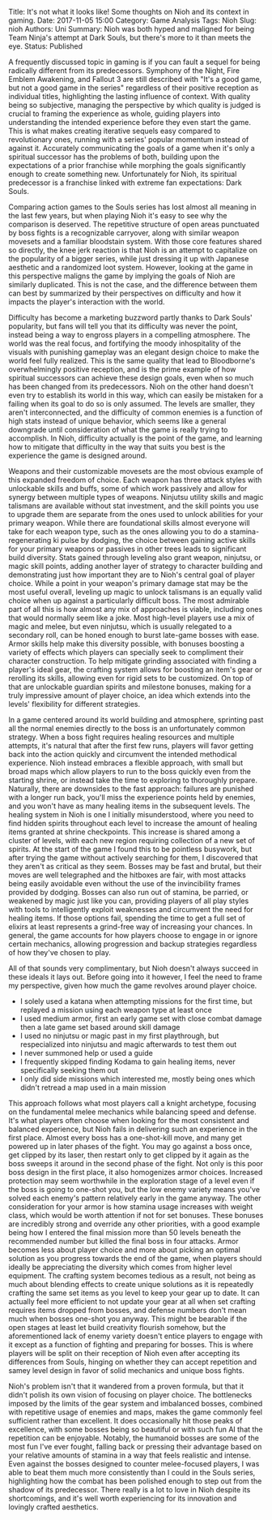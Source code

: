 Title: It's not what it looks like! Some thoughts on Nioh and its context in gaming.
Date: 2017-11-05 15:00 
Category: Game Analysis
Tags: Nioh 
Slug: nioh 
Authors: Uni 
Summary: Nioh was both hyped and maligned for being Team Ninja's attempt at Dark Souls, but there's more to it than meets the eye.
Status: Published

A frequently discussed topic in gaming is if you can fault a sequel for being radically different from its predecessors. Symphony of the Night, Fire Emblem Awakening, and Fallout 3 are still described with "It's a good game, but not a good game in the series" regardless of their positive reception as individual titles, highlighting the lasting influence of context. With quality being so subjective, managing the perspective by which quality is judged is crucial to framing the experience as whole, guiding players into understanding the intended experience before they even start the game. This is what makes creating iterative sequels easy compared to revolutionary ones, running with a series' popular momentum instead of against it. Accurately communicating the goals of a game when it's only a spiritual successor has the problems of both, building upon the expectations of a prior franchise while morphing the goals significantly enough to create something new. Unfortunately for Nioh, its spiritual predecessor is a franchise linked with extreme fan expectations: Dark Souls.

Comparing action games to the Souls series has lost almost all meaning in the last few years, but when playing Nioh it's easy to see why the comparison is deserved. The repetitive structure of open areas punctuated by boss fights is a recognizable carryover, along with similar weapon movesets and a familiar bloodstain system. With those core features shared so directly, the knee jerk reaction is that Nioh is an attempt to capitalize on the popularity of a bigger series, while just dressing it up with Japanese aesthetic and a randomized loot system. However, looking at the game in this perspective maligns the game by implying the goals of Nioh are similarly duplicated. This is not the case, and the difference between them can best by summarized by their perspectives on difficulty and how it impacts the player's interaction with the world.

Difficulty has become a marketing buzzword partly thanks to Dark Souls' popularity, but fans will tell you that its difficulty was never the point, instead being a way to engross players in a compelling atmosphere. The world was the real focus, and fortifying the moody inhospitality of the visuals with punishing gameplay was an elegant design choice to make the world feel fully realized. This is the same quality that lead to Bloodborne's overwhelmingly positive reception, and is the prime example of how spiritual successors can achieve these design goals, even when so much has been changed from its predecessors. Nioh on the other hand doesn't even try to establish its world in this way, which can easily be mistaken for a failing when its goal to do so is only assumed. The levels are smaller, they aren't interconnected, and the difficulty of common enemies is a function of high stats instead of unique behavior, which seems like a general downgrade until consideration of what the game is really trying to accomplish. In Nioh, difficulty actually is the point of the game, and learning how to mitigate that difficulty in the way that suits you best is the experience the game is designed around.

Weapons and their customizable movesets are the most obvious example of this expanded freedom of choice. Each weapon has three attack styles with unlockable skills and buffs, some of which work passively and allow for synergy between multiple types of weapons. Ninjutsu utility skills and magic talismans are available without stat investment, and the skill points you use to upgrade them are separate from the ones used to unlock abilities for your primary weapon. While there are foundational skills almost everyone will take for each weapon type, such as the ones allowing you to do a stamina-regenerating ki pulse by dodging, the choice between gaining active skills for your primary weapons or passives in other trees leads to significant build diversity. Stats gained through leveling also grant weapon, ninjutsu, or magic skill points, adding another layer of strategy to character building and demonstrating just how important they are to Nioh's central goal of player choice. While a point in your weapon's primary damage stat may be the most useful overall, leveling up magic to unlock talismans is an equally valid choice when up against a particularly difficult boss. The most admirable part of all this is how almost any mix of approaches is viable, including ones that would normally seem like a joke. Most high-level players use a mix of magic and melee, but even ninjutsu, which is usually relegated to a secondary roll, can be honed enough to burst late-game bosses with ease. Armor skills help make this diversity possible, with bonuses boosting a variety of effects which players can specially seek to compliment their character construction. To help mitigate grinding associated with finding a player's ideal gear, the crafting system allows for boosting an item's gear or rerolling its skills, allowing even for rigid sets to be customized. On top of that are unlockable guardian spirits and milestone bonuses, making for a truly impressive amount of player choice, an idea which extends into the levels' flexibility for different strategies.

In a game centered around its world building and atmosphere, sprinting past all the normal enemies directly to the boss is an unfortunately common strategy. When a boss fight requires healing resources and multiple attempts, it's natural that after the first few runs, players will favor getting back into the action quickly and circumvent the intended methodical experience. Nioh instead embraces a flexible approach, with small but broad maps which allow players to run to the boss quickly even from the starting shrine, or instead take the time to exploring to thoroughly prepare. Naturally, there are downsides to the fast approach: failures are punished with a longer run back, you'll miss the experience points held by enemies, and you won't have as many healing items in the subsequent levels. The healing system in Nioh is one I initially misunderstood, where you need to find hidden spirits throughout each level to increase the amount of healing items granted at shrine checkpoints. This increase is shared among a cluster of levels, with each new region requiring collection of a new set of spirits. At the start of the game I found this to be pointless busywork, but after trying the game without actively searching for them, I discovered that they aren't as critical as they seem. Bosses may be fast and brutal, but their moves are well telegraphed and the hitboxes are fair, with most attacks being easily avoidable even without the use of the invincibility frames provided by dodging. Bosses can also run out of stamina, be parried, or weakened by magic just like you can, providing players of all play styles with tools to intelligently exploit weaknesses and circumvent the need for healing items. If those options fail, spending the time to get a full set of elixirs at least represents a grind-free way of increasing your chances. In general, the game accounts for how players choose to engage in or ignore certain mechanics, allowing progression and backup strategies regardless of how they've chosen to play. 

All of that sounds very complimentary, but Nioh doesn't always succeed in these ideals it lays out. Before going into it however, I feel the need to frame my perspective, given how much the game revolves around player choice.

* I solely used a katana when attempting missions for the first time, but replayed a mission using each weapon type at least once
* I used medium armor, first an early game set with close combat damage then a late game set based around skill damage
* I used no ninjutsu or magic past in my first playthrough, but respecialized into ninjutsu and magic afterwards to test them out
* I never summoned help or used a guide
* I frequently skipped finding Kodama to gain healing items, never specifically seeking them out
* I only did side missions which interested me, mostly being ones which didn't retread a map used in a main mission

This approach follows what most players call a knight archetype, focusing on the fundamental melee mechanics while balancing speed and defense. It's what players often choose when looking for the most consistent and balanced experience, but Nioh fails in delivering such an experience in the first place. Almost every boss has a one-shot-kill move, and many get powered up in later phases of the fight. You may go against a boss once, get clipped by its laser, then restart only to get clipped by it again as the boss sweeps it around in the second phase of the fight. Not only is this poor boss design in the first place, it also homogenizes armor choices. Increased protection may seem worthwhile in the exploration stage of a level even if the boss is going to one-shot you, but the low enemy variety means you've solved each enemy's pattern relatively early in the game anyway. The other consideration for your armor is how stamina usage increases with weight class, which would be worth attention if not for set bonuses. These bonuses are incredibly strong and override any other priorities, with a good example being how I entered the final mission more than 50 levels beneath the recommended number but killed the final boss in four attacks. Armor becomes less about player choice and more about picking an optimal solution as you progress towards the end of the game, when players should ideally be appreciating the diversity which comes from higher level equipment. The crafting system becomes tedious as a result, not being as much about blending effects to create unique solutions as it is repeatedly crafting the same set items as you level to keep your gear up to date. It can actually feel more efficient to not update your gear at all when set crafting requires items dropped from bosses, and defense numbers don't mean much when bosses one-shot you anyway. This might be bearable if the open stages at least let build creativity flourish somehow, but the aforementioned lack of enemy variety doesn't entice players to engage with it except as a function of fighting and preparing for bosses. This is where players will be split on their reception of Nioh even after accepting its differences from Souls, hinging on whether they can accept repetition and samey level design in favor of solid mechanics and unique boss fights.

Nioh's problem isn't that it wandered from a proven formula, but that it didn't polish its own vision of focusing on player choice. The bottlenecks imposed by the limits of the gear system and imbalanced bosses, combined with repetitive usage of enemies and maps, makes the game commonly feel sufficient rather than excellent. It does occasionally hit those peaks of excellence, with some bosses being so beautiful or with such fun AI that the repetition can be enjoyable. Notably, the humanoid bosses are some of the most fun I've ever fought, falling back or pressing their advantage based on your relative amounts of stamina in a way that feels realistic and intense. Even against the bosses designed to counter melee-focused players, I was able to beat them much more consistently than I could in the Souls series, highlighting how the combat has been polished enough to step out from the shadow of its predecessor. There really is a lot to love in Nioh despite its shortcomings, and it's well worth experiencing for its innovation and lovingly crafted aesthetics. 
